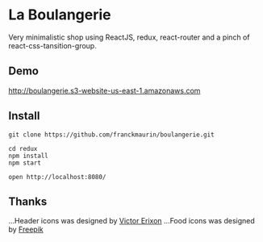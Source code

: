 # La Boulangerie

Very minimalistic shop using ReactJS, redux, react-router and a pinch of react-css-tansition-group.

## Demo
http://boulangerie.s3-website-us-east-1.amazonaws.com

## Install
```
git clone https://github.com/franckmaurin/boulangerie.git

cd redux
npm install
npm start

open http://localhost:8080/
```

## Thanks
...Header icons was designed by [Victor Erixon](https://dribbble.com/victorerixon)
...Food icons was designed by [Freepik](http://www.freepik.com/free-photos-vectors/food)